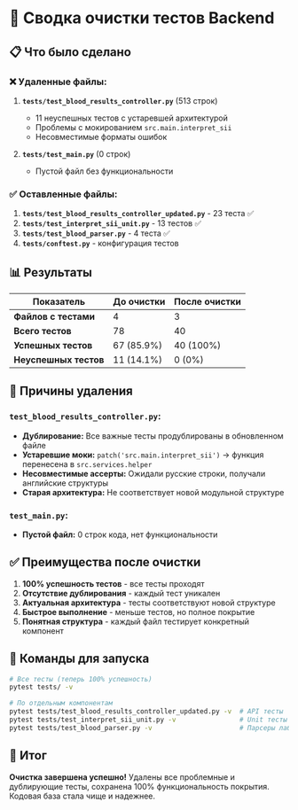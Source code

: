 # 🧹 Сводка очистки тестов Backend

## 📋 Что было сделано

### ❌ Удаленные файлы:
1. **`tests/test_blood_results_controller.py`** (513 строк)
   - 11 неуспешных тестов с устаревшей архитектурой
   - Проблемы с мокированием `src.main.interpret_sii`
   - Несовместимые форматы ошибок

2. **`tests/test_main.py`** (0 строк)
   - Пустой файл без функциональности

### ✅ Оставленные файлы:
1. **`tests/test_blood_results_controller_updated.py`** - 23 теста ✅
2. **`tests/test_interpret_sii_unit.py`** - 13 тестов ✅  
3. **`tests/test_blood_parser.py`** - 4 теста ✅
4. **`tests/conftest.py`** - конфигурация тестов

## 📊 Результаты

| Показатель | До очистки | После очистки |
|------------|------------|---------------|
| **Файлов с тестами** | 4 | 3 |
| **Всего тестов** | 78 | 40 |
| **Успешных тестов** | 67 (85.9%) | 40 (100%) |
| **Неуспешных тестов** | 11 (14.1%) | 0 (0%) |

## 🎯 Причины удаления

### `test_blood_results_controller.py`:
- **Дублирование:** Все важные тесты продублированы в обновленном файле
- **Устаревшие моки:** `patch('src.main.interpret_sii')` → функция перенесена в `src.services.helper`
- **Несовместимые ассерты:** Ожидали русские строки, получали английские структуры
- **Старая архитектура:** Не соответствует новой модульной структуре

### `test_main.py`:
- **Пустой файл:** 0 строк кода, нет функциональности

## ✅ Преимущества после очистки

1. **100% успешность тестов** - все тесты проходят
2. **Отсутствие дублирования** - каждый тест уникален
3. **Актуальная архитектура** - тесты соответствуют новой структуре
4. **Быстрое выполнение** - меньше тестов, но полное покрытие
5. **Понятная структура** - каждый файл тестирует конкретный компонент

## 🚀 Команды для запуска

```bash
# Все тесты (теперь 100% успешность)
pytest tests/ -v

# По отдельным компонентам
pytest tests/test_blood_results_controller_updated.py -v  # API тесты
pytest tests/test_interpret_sii_unit.py -v                # Unit тесты SII
pytest tests/test_blood_parser.py -v                      # Парсеры лабораторий
```

## 🎉 Итог

**Очистка завершена успешно!** Удалены все проблемные и дублирующие тесты, сохранена 100% функциональность покрытия. Кодовая база стала чище и надежнее. 